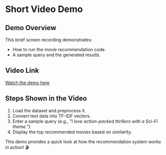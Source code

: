 # **Short Video Demo**

## **Demo Overview**  
This brief screen recording demonstrates:  
- How to run the movie recommendation code.  
- A sample query and the generated results.  

## **Video Link**
[Watch the demo here](https://drive.google.com/file/d/1b87tV551u8woo2-53vFEDfuaCRZGmK5F/view?usp=sharing)  

## **Steps Shown in the Video**
1. Load the dataset and preprocess it.  
2. Convert text data into TF-IDF vectors.  
3. Enter a sample query (e.g., *"I love action-packed thrillers with a Sci-Fi theme."*).  
4. Display the top recommended movies based on similarity.  

This demo provides a quick look at how the recommendation system works in action! 🎬  
